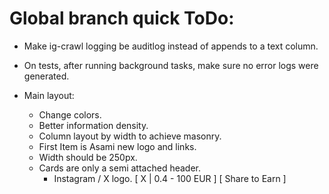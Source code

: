 # Global branch quick ToDo:
- Make ig-crawl logging be auditlog instead of appends to a text column.
- On tests, after running background tasks, make sure no error logs were generated.

- Main layout:
  - Change colors.
  - Better information density.
  - Column layout by width to achieve masonry.
  - First Item is Asami new logo and links.
  - Width should be 250px.
  - Cards are only a semi attached header.
    - Instagram / X logo.
      [ X | 0.4 - 100 EUR ]
      [ Share to Earn     ]




